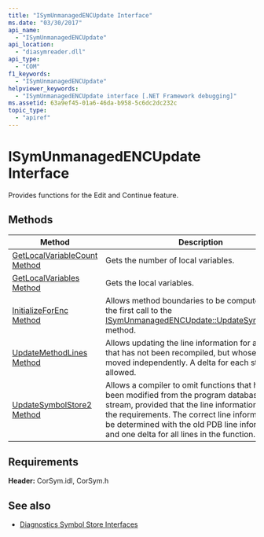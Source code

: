 ```yaml
---
title: "ISymUnmanagedENCUpdate Interface"
ms.date: "03/30/2017"
api_name: 
  - "ISymUnmanagedENCUpdate"
api_location: 
  - "diasymreader.dll"
api_type: 
  - "COM"
f1_keywords: 
  - "ISymUnmanagedENCUpdate"
helpviewer_keywords: 
  - "ISymUnmanagedENCUpdate interface [.NET Framework debugging]"
ms.assetid: 63a9ef45-01a6-46da-b958-5c6dc2dc232c
topic_type: 
  - "apiref"
---
```

# ISymUnmanagedENCUpdate Interface
Provides functions for the Edit and Continue feature.  
  
## Methods  
  
|Method|Description|  
|------------|-----------------|  
|[GetLocalVariableCount Method](isymunmanagedencupdate-getlocalvariablecount-method.md)|Gets the number of local variables.|  
|[GetLocalVariables Method](isymunmanagedencupdate-getlocalvariables-method.md)|Gets the local variables.|  
|[InitializeForEnc Method](isymunmanagedencupdate-initializeforenc-method.md)|Allows method boundaries to be computed before the first call to the [ISymUnmanagedENCUpdate::UpdateSymbolStore2](isymunmanagedencupdate-updatesymbolstore2-method.md) method.|  
|[UpdateMethodLines Method](isymunmanagedencupdate-updatemethodlines-method.md)|Allows updating the line information for a method that has not been recompiled, but whose lines have moved independently. A delta for each statement is allowed.|  
|[UpdateSymbolStore2 Method](isymunmanagedencupdate-updatesymbolstore2-method.md)|Allows a compiler to omit functions that have not been modified from the program database (PDB) stream, provided that the line information meets the requirements. The correct line information can be determined with the old PDB line information and one delta for all lines in the function.|  
  
## Requirements  
 **Header:** CorSym.idl, CorSym.h  
  
## See also

- [Diagnostics Symbol Store Interfaces](diagnostics-symbol-store-interfaces.md)
